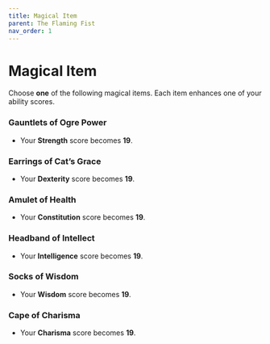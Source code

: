 ```yaml
---
title: Magical Item
parent: The Flaming Fist
nav_order: 1
---
```


# Magical Item

Choose **one** of the following magical items. Each item enhances one of your  ability scores.

### Gauntlets of Ogre Power
* Your **Strength** score becomes **19**.

### Earrings of Cat’s Grace
* Your **Dexterity** score becomes **19**.

### Amulet of Health
* Your **Constitution** score becomes **19**.

### Headband of Intellect
* Your **Intelligence** score becomes **19**.

### Socks of Wisdom
* Your **Wisdom** score becomes **19**.

### Cape of Charisma
* Your **Charisma** score becomes **19**.